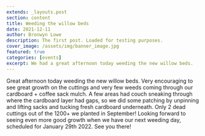 ```yaml
---
extends: _layouts.post
section: content
title: Weeding the willow beds
date: 2021-12-11
author: Bronwyn Lowe
description: The first post. Loaded for testing purposes. 
cover_image: /assets/img/banner_image.jpg
featured: true
categories: [events]
excerpt: We had a great afternoon today weeding the new willow beds.
---
```


Great afternoon today weeding the new willow beds. Very encouraging to see great growth on the cuttings and very few weeds coming through our cardboard + coffee sack mulch. A few areas had couch sneaking through where the cardboard layer had gaps, so we did some patching by unpinning and lifting sacks and tucking fresh cardboard underneath. Only 2 dead cuttings out of the 1200+ we planted in September! Looking forward to seeing even more good growth when we have our next weeding day, scheduled for January 29th 2022. See you there!